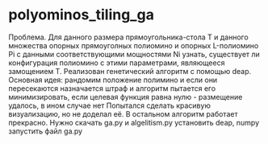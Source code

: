 # polyominos_tiling_ga
Проблема. Для данного размера прямоугольника-стола T и данного множества опорных прямоуголных полиомино и опорных L-полиомино Pi с данными соответствующими мощностями Ni узнать, существует ли конфигурация полиомино с этими параметрами, являющееся замощением T.
Реализован генетический алгоритм с помощью deap. Основная идея: рандомим положение полимино и если они пересекаются назначается штраф и алгоритм пытается его минимизировать, если целевая функция равна нулю - размещение удалось, в ином случае нет
Попытался сделать красивую визуализацию, но не доделал её. В остальном алгоритм работает прекрасно. Нужно скачать ga.py и algelitism.py установить deap, numpy запустить файл ga.py 
